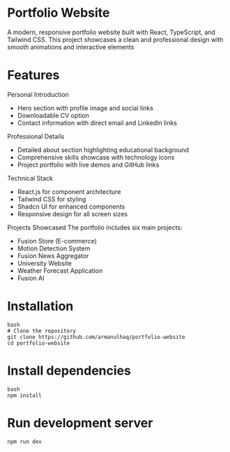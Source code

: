 # Portfolio Website
A modern, responsive portfolio website built with React, TypeScript, and Tailwind CSS. This project showcases a clean and professional design with smooth animations and interactive elements

# Features
Personal Introduction
- Hero section with profile image and social links
- Downloadable CV option
- Contact information with direct email and LinkedIn links
  
Professional Details
- Detailed about section highlighting educational background
- Comprehensive skills showcase with technology icons
- Project portfolio with live demos and GitHub links

Technical Stack
- React.js for component architecture
- Tailwind CSS for styling
- Shadcn UI for enhanced components
- Responsive design for all screen sizes

Projects Showcased
The portfolio includes six main projects:
- Fusion Store (E-commerce)
- Motion Detection System
- Fusion News Aggregator
- University Website
- Weather Forecast Application
- Fusion AI

# Installation
```
bash
# Clone the repository
git clone https://github.com/armanulhaq/portfolio-website
cd portfolio-website
```
# Install dependencies
```
bash
npm install
```

# Run development server
```
npm run dev
```
